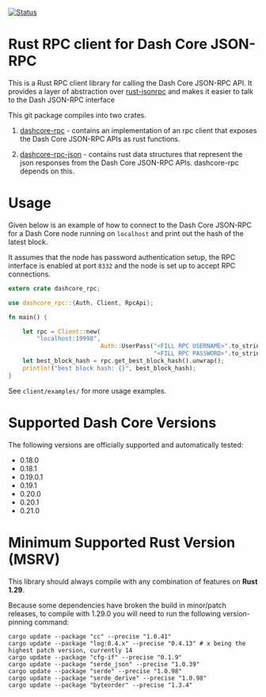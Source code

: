 [![Status](https://travis-ci.org/rust-dash/rust-dashcore-rpc.png?branch=master)](https://travis-ci.org/rust-dash/rust-dashcore-rpc)

# Rust RPC client for Dash Core JSON-RPC 

This is a Rust RPC client library for calling the Dash Core JSON-RPC API. It provides a layer of abstraction over 
[rust-jsonrpc](https://github.com/apoelstra/rust-jsonrpc) and makes it easier to talk to the Dash JSON-RPC interface 

This git package compiles into two crates.
1. [dashcore-rpc](https://crates.io/crates/dashcore-rpc) - contains an implementation of an rpc client that exposes 
the Dash Core JSON-RPC APIs as rust functions.

2. [dashcore-rpc-json](https://crates.io/crates/dashcore-rpc-json) -  contains rust data structures that represent 
the json responses from the Dash Core JSON-RPC APIs. dashcore-rpc depends on this.

# Usage
Given below is an example of how to connect to the Dash Core JSON-RPC for a Dash Core node running on `localhost`
and print out the hash of the latest block.

It assumes that the node has password authentication setup, the RPC interface is enabled at port `8332` and the node
is set up to accept RPC connections. 

```rust
extern crate dashcore_rpc;

use dashcore_rpc::{Auth, Client, RpcApi};

fn main() {

    let rpc = Client::new(
        "localhost:19998",
                          Auth::UserPass("<FILL RPC USERNAME>".to_string(),
                                         "<FILL RPC PASSWORD>".to_string())).unwrap();
    let best_block_hash = rpc.get_best_block_hash().unwrap();
    println!("best block hash: {}", best_block_hash);
}
```

See `client/examples/` for more usage examples. 

# Supported Dash Core Versions
The following versions are officially supported and automatically tested:
* 0.18.0
* 0.18.1
* 0.19.0.1
* 0.19.1
* 0.20.0
* 0.20.1
* 0.21.0

# Minimum Supported Rust Version (MSRV)
This library should always compile with any combination of features on **Rust 1.29**.

Because some dependencies have broken the build in minor/patch releases, to
compile with 1.29.0 you will need to run the following version-pinning command:
```
cargo update --package "cc" --precise "1.0.41"
cargo update --package "log:0.4.x" --precise "0.4.13" # x being the highest patch version, currently 14
cargo update --package "cfg-if" --precise "0.1.9"
cargo update --package "serde_json" --precise "1.0.39"
cargo update --package "serde" --precise "1.0.98"
cargo update --package "serde_derive" --precise "1.0.98"
cargo update --package "byteorder" --precise "1.3.4"
```

